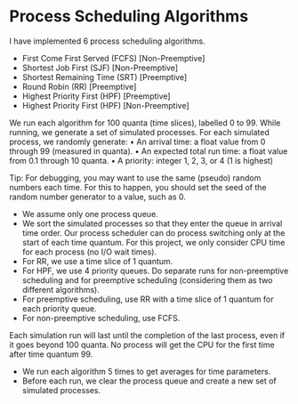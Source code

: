 # Process Scheduling Algorithms 

I have implemented 6 process scheduling algorithms. 

- First Come First Served (FCFS) [Non-Preemptive]
- Shortest Job First (SJF) [Non-Preemptive]
- Shortest Remaining Time (SRT) [Preemptive]
- Round Robin (RR) [Preemptive]
- Highest Priority First (HPF) [Preemptive]
- Highest Priority First (HPF) [Non-Preemptive]

We run each algorithm for 100 quanta (time slices), labelled 0 to 99. While running, we generate a set of simulated processes. For each simulated process, we randomly generate:
• An arrival time: a float value from 0 through 99 (measured in quanta).
• An expected total run time: a float value from 0.1 through 10 quanta.
• A priority: integer 1, 2, 3, or 4 (1 is highest)

Tip: For debugging, you may want to use the same (pseudo) random numbers each
time. For this to happen, you should set the seed of the random number generator to a
value, such as 0. 

- We assume only one process queue. 
- We sort the simulated processes so that they enter the queue in arrival time order. Our process scheduler can do process switching only at the start of each time quantum. For this project, we only consider CPU time for each process (no I/O wait times).
- For RR, we use a time slice of 1 quantum.
- For HPF, we use 4 priority queues. Do separate runs for non-preemptive scheduling and for preemptive scheduling (considering them as two different algorithms). 
- For preemptive scheduling, use RR with a time slice of 1 quantum for each priority queue.
- For non-preemptive scheduling, use FCFS.

Each simulation run will last until the completion of the last process, even if it goes beyond 100 quanta. No process will get the CPU for the first time after time quantum 99.
- We run each algorithm 5 times to get averages for time parameters.
- Before each run, we clear the process queue and create a new set of simulated processes.
